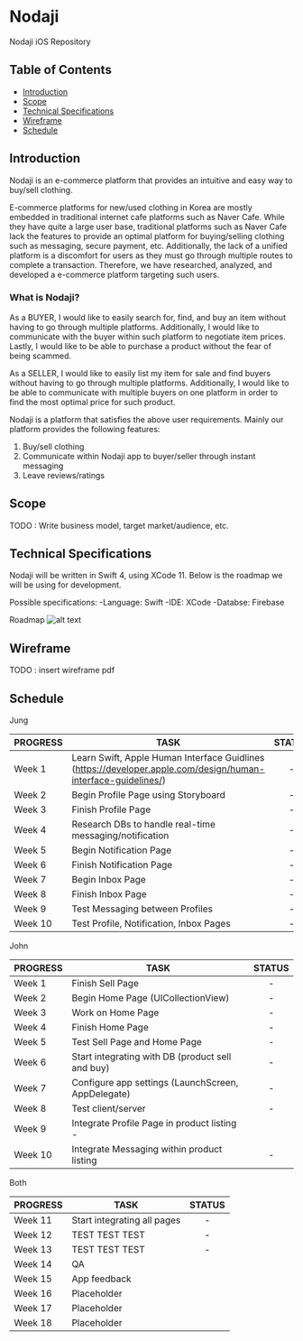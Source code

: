 # Nodaji
Nodaji iOS Repository

## Table of Contents

- [Introduction](#introduction)
- [Scope](#scope)
- [Technical Specifications](#technicalspecification)
- [Wireframe](#wireframe)
- [Schedule](#schedule)

## Introduction
Nodaji is an e-commerce platform that provides an intuitive and easy way to buy/sell clothing.

E-commerce platforms for new/used clothing in Korea are mostly embedded in traditional internet cafe platforms such as Naver Cafe. While they have quite a large user base, traditional platforms such as Naver Cafe lack the features to provide an optimal platform for buying/selling clothing such as messaging, secure payment, etc. Additionally, the lack of a unified platform is a discomfort for users as they must go through multiple routes to complete a transaction. Therefore, we have researched, analyzed, and developed a e-commerce platform targeting such users.


### What is Nodaji?
As a BUYER, I would like to easily search for, find, and buy an item without having to go through multiple platforms. Additionally, I would like to communicate with the buyer within such platform to negotiate item prices. Lastly, I would like to be able to purchase a product without the fear of being scammed.

As a SELLER, I would like to easily list my item for sale and find buyers without having to go through multiple platforms. Additionally, I would like to be able to communicate with multiple buyers on one platform in order to find the most optimal price for such product.

Nodaji is a platform that satisfies the above user requirements. Mainly our platform provides the following features:
  1. Buy/sell clothing
  2. Communicate within Nodaji app to buyer/seller through instant messaging
  3. Leave reviews/ratings

## Scope
TODO : Write business model, target market/audience, etc. 

## Technical Specifications
Nodaji will be written in Swift 4, using XCode 11. Below is the roadmap we will be using for development.

Possible specifications:
-Language: Swift
-IDE: XCode
-Databse: Firebase


Roadmap
![alt text](https://i.redd.it/ix44k24k9ik01.png)

## Wireframe
TODO : insert wireframe pdf

## Schedule

Jung

|       PROGRESS        |      TASK        |          STATUS    |
| ------------------- | ---------------- | :---------------: |
| Week 1  | Learn Swift, Apple Human Interface Guidlines (https://developer.apple.com/design/human-interface-guidelines/) |  -   |
| Week 2  | Begin Profile Page using Storyboard  |  -  |
| Week 3 | Finish Profile Page |  -  |
| Week 4 | Research DBs to handle real-time messaging/notification |  -  |
| Week 5 | Begin Notification Page |  -  |
| Week 6 | Finish Notification Page |  -  |
| Week 7 | Begin Inbox Page |  -  |
| Week 8 | Finish Inbox Page |  -  |
| Week 9 | Test Messaging between Profiles|  -  |
| Week 10 | Test Profile, Notification, Inbox Pages |  -  |

John

|       PROGRESS        |      TASK        |          STATUS    |
| ------------------- | ---------------- | :---------------: |
| Week 1  | Finish Sell Page |  -   |
| Week 2  | Begin Home Page (UICollectionView) |  -  |
| Week 3 | Work on Home Page |  -  |
| Week 4 | Finish Home Page |  -  |
| Week 5 | Test Sell Page and Home Page |  -  |
| Week 6 | Start integrating with DB (product sell and buy) |  -  |
| Week 7 | Configure app settings (LaunchScreen, AppDelegate) |  -  |
| Week 8 | Test client/server |  -  |
| Week 9 | Integrate Profile Page in product listing  -  |
| Week 10 | Integrate Messaging within product listing |  -  |

Both

|       PROGRESS        |      TASK        |          STATUS    |
| ------------------- | ---------------- | :---------------: |
| Week 11  | Start integrating all pages |  -   |
| Week 12  | TEST TEST TEST |  -  |
| Week 13 | TEST TEST TEST | - |
| Week 14 | QA |
| Week 15 | App feedback |
| Week 16 | Placeholder |
| Week 17 | Placeholder |
| Week 18 | Placeholder |

